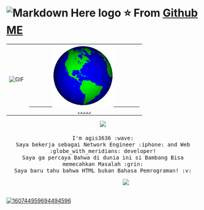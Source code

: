 # ![Markdown Here logo](https://raw.github.com/adam-p/markdown-here/master/src/common/images/icon48.png) ⭐️ From [Github ME](https://github.com/agis3636)

<table width="100%"  border="0" cellpadding="0" cellspacing="0">
  <tr>
    <td align="center">
      <img align="right" alt="GIF" src="https://media.giphy.com/media/836HiJc7pgzy8iNXCn/giphy.gif" />
    </td>
    <td align="center">
      <a href="https://benyou.me">
        <span>&nbsp;&nbsp;&nbsp;&nbsp;&nbsp;&nbsp;&nbsp;</span>
        <span>&nbsp;&nbsp;&nbsp;&nbsp;&nbsp;&nbsp;&nbsp;</span>
        <img src="https://github.com/benyou1969/benyou1969/blob/master/globe.gif?raw=true" />
        <span>&nbsp;&nbsp;&nbsp;&nbsp;&nbsp;&nbsp;&nbsp;&nbsp;</span>
        <span>&nbsp;&nbsp;&nbsp;&nbsp;&nbsp;&nbsp;&nbsp;&nbsp;</span>
        <br>
        <strong> . . . . . </strong>
    </td>
  </tr>
</table>

<p align="center">
  <img src="https://media.giphy.com/media/MeJgB3yMMwIaHmKD4z/giphy.gif" width="30%">
  <br><br>
  <samp>
    I'm agis3636 :wave:
    <br>
    Saya bekerja sebagai Network Engineer :iphone: and Web :globe_with_meridians: developer!
    <br>
    Saya ga percaya Bahwa di dunia ini si Bambang Bisa memecahkan Masalah :grin:
    <br>
    Saya baru tahu bahwa HTML bukan Bahasa Pemrograman! :v:
  </samp>
</p>

<a href="https://www.facebook.com/agis3636">
  <img align="right" src="https://user-images.githubusercontent.com/62259121/128676375-afcaf9cf-ddcf-430d-aa31-415ac45001f9.jpg" width=200 />
</a>

<br><br>

[![160744959694494596](https://user-images.githubusercontent.com/73004306/128688771-fa97fb54-049c-4b54-a11a-19430a279346.jpg)](https://github.com/agis3636?tab=repositories)
